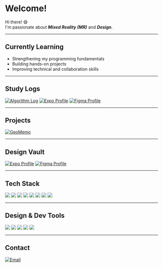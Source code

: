 # Welcome!

Hi there! 😄  
I'm passionate about ***Mixed Reality (MR)*** and ***Design***.

---

## Currently Learning

- Strengthening my programming fundamentals  
- Building hands-on projects  
- Improving technical and collaboration skills  

---

## Study Logs

[![Algorithm Log](https://img.shields.io/badge/Algorithm_Log-%23000000?style=for-the-badge&logo=notion&logoColor=white)](https://www.notion.so/Programming-22ae71e095b08036a2b4df39fc5493ee)
[![Expo Profile](https://img.shields.io/badge/Expo_Profile-000020?style=flat-square&logo=expo&logoColor=white)](https://expo.dev/accounts/hyeongwon)
[![Figma Profile](https://img.shields.io/badge/Figma_Profile-F24E1E?style=flat-square&logo=figma&logoColor=white)](https://www.figma.com/files/team/1524339522143776202/user/1524297676773186717?fuid=1524297676773186717)

---

## Projects

[![GeoMemo](https://img.shields.io/badge/GeoMemo-FFFFFF?style=for-the-badge&logo=notion&logoColor=black)](https://www.notion.so/Projects-GeoMemo-22ae71e095b080098634c35e7693670b)

---

## Design Vault

[![Expo Profile](https://img.shields.io/badge/Expo_Profile-000020?style=flat-square&logo=expo&logoColor=white)](https://expo.dev/accounts/hyeongwon)
[![Figma Profile](https://img.shields.io/badge/Figma_Profile-F24E1E?style=flat-square&logo=figma&logoColor=white)](https://www.figma.com/files/team/1524339522143776202/user/1524297676773186717?fuid=1524297676773186717)

---

## Tech Stack

<p>
  <img src="https://img.shields.io/badge/C++-00599C?style=flat-square&logo=cplusplus&logoColor=white"/>
  <img src="https://img.shields.io/badge/Java-007396?style=flat-square&logo=java&logoColor=white"/>
  <img src="https://img.shields.io/badge/HTML5-E34F26?style=flat-square&logo=html5&logoColor=white"/>
  <img src="https://img.shields.io/badge/CSS3-1572B6?style=flat-square&logo=css3&logoColor=white"/>
  <img src="https://img.shields.io/badge/JavaScript-F7DF1E?style=flat-square&logo=javascript&logoColor=black"/>
  <img src="https://img.shields.io/badge/React-61DAFB?style=flat-square&logo=react&logoColor=black"/>
  <img src="https://img.shields.io/badge/React_Native-61DAFB?style=flat-square&logo=react&logoColor=black"/>
  <img src="https://img.shields.io/badge/Firebase-FFCA28?style=flat-square&logo=firebase&logoColor=black"/>
</p>

---

## Design & Dev Tools

<p>
  <img src="https://img.shields.io/badge/Notion-000000?style=flat-square&logo=notion&logoColor=white"/>
  <img src="https://img.shields.io/badge/Expo-000020?style=flat-square&logo=expo&logoColor=white"/>
  <img src="https://img.shields.io/badge/Android_Studio-3DDC84?style=flat-square&logo=android-studio&logoColor=white"/>
  <img src="https://img.shields.io/badge/Figma-F24E1E?style=flat-square&logo=figma&logoColor=white"/>
  <img src="https://img.shields.io/badge/Blender-F5792A?style=flat-square&logo=blender&logoColor=white"/>
</p>

---

## Contact

[![Email](https://img.shields.io/badge/Email-vn72045470@gmail.com-c14438?style=flat-square&logo=gmail&logoColor=white)](mailto:vn72045470@gmail.com)
